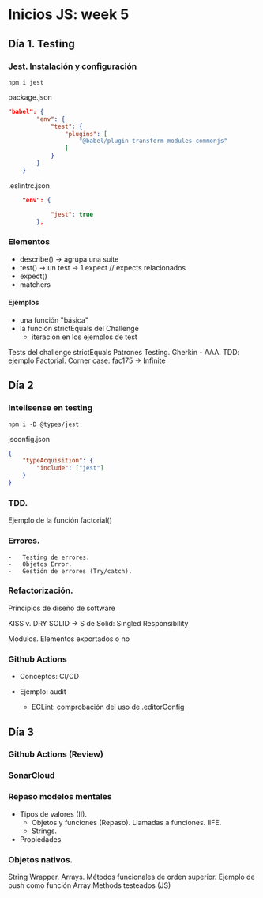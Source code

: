 # Inicios JS: week 5

## Día 1. Testing

### Jest. Instalación y configuración

```shell
npm i jest
```

package.json

```json
"babel": {
        "env": {
            "test": {
                "plugins": [
                    "@babel/plugin-transform-modules-commonjs"
                ]
            }
        }
    }
```

.eslintrc.json

```json
    "env": {

            "jest": true
        },
```

### Elementos

-   describe() -> agrupa una suite
-   test() -> un test -> 1 expect // expects relacionados
-   expect()
-   matchers

#### Ejemplos

-   una función "básica"
-   la función strictEquals del Challenge
    -   iteración en los ejemplos de test

Tests del challenge strictEquals
Patrones Testing. Gherkin - AAA. TDD: ejemplo Factorial. Corner case: fac175 -> Infinite

## Día 2

### Intelisense en testing

```
npm i -D @types/jest
```

jsconfig.json

```json
{
    "typeAcquisition": {
        "include": ["jest"]
    }
}
```

### TDD.

Ejemplo de la función factorial()

### Errores.

    -   Testing de errores.
    -   Objetos Error.
    -   Gestión de errores (Try/catch).

### Refactorización.

Principios de diseño de software

KISS v. DRY
SOLID -> S de Solid: Singled Responsibility

Módulos. Elementos exportados o no

### Github Actions

-   Conceptos: CI/CD
-   Ejemplo: audit

    -   ECLint: comprobación del uso de .editorConfig

## Día 3

### Github Actions (Review)

### SonarCloud

### Repaso modelos mentales

-   Tipos de valores (II).
    -   Objetos y funciones (Repaso). Llamadas a funciones. IIFE.
    -   Strings.
-   Propiedades

### Objetos nativos.

String Wrapper.
Arrays.
Métodos funcionales de orden superior.
Ejemplo de push como función
Array Methods testeados (JS)
